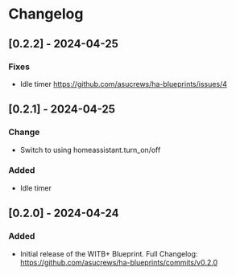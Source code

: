 # Changelog

## [0.2.2] - 2024-04-25
### Fixes
- Idle timer https://github.com/asucrews/ha-blueprints/issues/4

## [0.2.1] - 2024-04-25
### Change
- Switch to using homeassistant.turn_on/off
### Added
- Idle timer

## [0.2.0] - 2024-04-24
### Added
- Initial release of the WITB+ Blueprint.
Full Changelog: https://github.com/asucrews/ha-blueprints/commits/v0.2.0